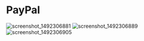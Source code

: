 # PayPal
![screenshot_1492306881](https://cloud.githubusercontent.com/assets/20631330/25068554/3e4a5438-2235-11e7-833a-740c71d64154.png)
![screenshot_1492306889](https://cloud.githubusercontent.com/assets/20631330/25068555/3e4e524a-2235-11e7-8478-a60d36068159.png)
![screenshot_1492306905](https://cloud.githubusercontent.com/assets/20631330/25068556/3e505838-2235-11e7-969a-8da87c5c5d7f.png)
